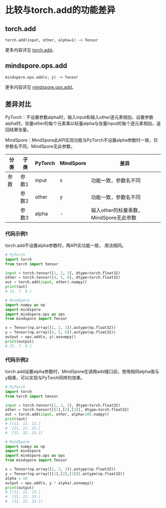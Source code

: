 # 比较与torch.add的功能差异

## torch.add

```text
torch.add(input, other, alpha=1) -> Tensor
```

更多内容详见 [torch.add](https://pytorch.org/docs/1.8.1/generated/torch.add.html)。

## mindspore.ops.add

```text
mindspore.ops.add(x, y) -> Tensor
```

更多内容详见 [mindspore.ops.add](https://mindspore.cn/docs/zh-CN/master/api_python/ops/mindspore.ops.add.html)。

## 差异对比

PyTorch：不设置参数alpha时，输入input和输入other逐元素相加，设置参数alpha时，张量other的每个元素乘以标量alpha与张量input的每个逐元素相加，返回结果张量。

MindSpore：MindSpore此API实现功能与PyTorch不设置alpha参数时一致，仅参数名不同，MindSpore无此参数。

| 分类 | 子类  | PyTorch | MindSpore | 差异                                    |
| ---- | ----- | ------- | --------- | --------------------------------------- |
| 参数 | 参数1 | input   | x         | 功能一致，参数名不同                    |
|      | 参数2 | other   | y         | 功能一致，参数名不同                    |
|      | 参数3 | alpha   | -         | 输入other的标量乘数，MindSpore无此参数 |

### 代码示例1

torch.add不设置alpha参数时，两API实功能一致， 用法相同。

```python
# PyTorch
import torch
from torch import tensor

input = torch.tensor([1, 2, 3], dtype=torch.float32)
other = torch.tensor([4, 5, 6], dtype=torch.float32)
out = torch.add(input, other).numpy()
print(out)
# [5. 7. 9.]

# MindSpore
import numpy as np
import mindspore
import mindspore.ops as ops
from mindspore import Tensor

x = Tensor(np.array([1, 2, 3]).astype(np.float32))
y = Tensor(np.array([4, 5, 6]).astype(np.float32))
output = ops.add(x, y).asnumpy()
print(output)
# [5. 7. 9.]
```

### 代码示例2

torch.add设置alpha参数时，MindSpore在调用add接口前，使用相同alpha值与y相乘，可以实现与PyTorch同样的效果。

```python
# PyTorch
import torch
from torch import tensor

input = torch.tensor([1, 2, 3], dtype=torch.float32)
other = torch.tensor([[1],[2],[3]], dtype=torch.float32)
out = torch.add(input, other, alpha=10).numpy()
print(out)
# [[11. 12. 13.]
#  [21. 22. 23.]
#  [31. 32. 33.]]

# MindSpore
import numpy as np
import mindspore
import mindspore.ops as ops
from mindspore import Tensor

x = Tensor(np.array([1, 2, 3]).astype(np.float32))
y = Tensor(np.array([[1],[2],[3]]).astype(np.float32))
alpha = 10
output = ops.add(x, y * alpha).asnumpy()
print(output)
# [[11. 12. 13.]
#  [21. 22. 23.]
#  [31. 32. 33.]]
```

